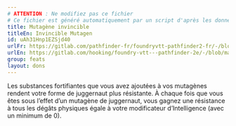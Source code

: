 ```yaml
---
# ATTENTION : Ne modifiez pas ce fichier
# Ce fichier est généré automatiquement par un script d'après les données du module Foundry VTT officiel et de sa traduction
title: Mutagène invincible
titleEn: Invincible Mutagen
id: uAh31Hnp1EZSjd40
urlFr: https://gitlab.com/pathfinder-fr/foundryvtt-pathfinder2-fr/-/blob/master/data/feats/uAh31Hnp1EZSjd40.htm
urlEn: https://gitlab.com/hooking/foundry-vtt---pathfinder-2e/-/blob/master/packs/data/feats.db/invincible-mutagen.json
group: feats
layout: dons
---
```

Les substances fortifiantes que vous avez ajoutées à vos mutagènes rendent votre forme de juggernaut plus résistante. À chaque fois que vous êtes sous l’effet d’un mutagène de juggernaut, vous gagnez une résistance à tous les dégâts physiques égale à votre modificateur d’Intelligence (avec un minimum de 0).


